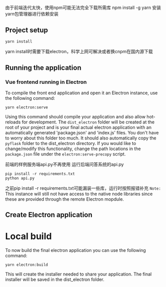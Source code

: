 ##
由于前端迭代太快，使用npm可能无法完全下载所需库
npm install -g yarn
安装yarn包管理器进行依赖安装
## Project setup

```shell
yarn install
```
yarn install时需要下载electron，科学上网可解决或者换cnpm在国内源下载
## Running the application

### Vue frontend running in Electron

To compile the front end application and open it an Electron instance, use the following command:

```shell
yarn electron:serve
```

Using this command should compile your application and also allow hot-reloads for development. The `dist_electron` folder will be created at the root of your project and is your final actual electron application with an automatically generated 'package.json' and 'index.js' files. You don't have to worry about this folder too much. It should also automatically copy the `pyflask` folder to the dist_electron directory. If you would like to change/modify this functionality, change the path locations in the `package.json` file under the `electron:serve-precopy` script.

前端的样例服务端api.py不再使用
运行后端问答系统的api.py

```shell
pip install -r requirements.txt
python api.py
```
之前pip install -r requirements.txt可能漏装一些库，运行时按照报错补充
`Note:` This instance will still not have access to the native node libraries since these are provided through the remote Electron mopdule.
## Create Electron application
# Local build
To now build the final electron application you can use the following command:
```shell
yarn electron:build
```
This will create the installer needed to share your application. The final installer will be saved in the dist_electron folder.
